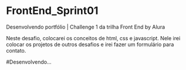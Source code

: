# FrontEnd_Sprint01
Desenvolvendo portfólio | Challenge 1 da trilha Front End by Alura 

Neste desafio, colocarei os conceitos de html, css e javascript. Nele irei colocar os projetos de outros desafios e irei fazer um formulário para contato.

#Desenvolvendo...
